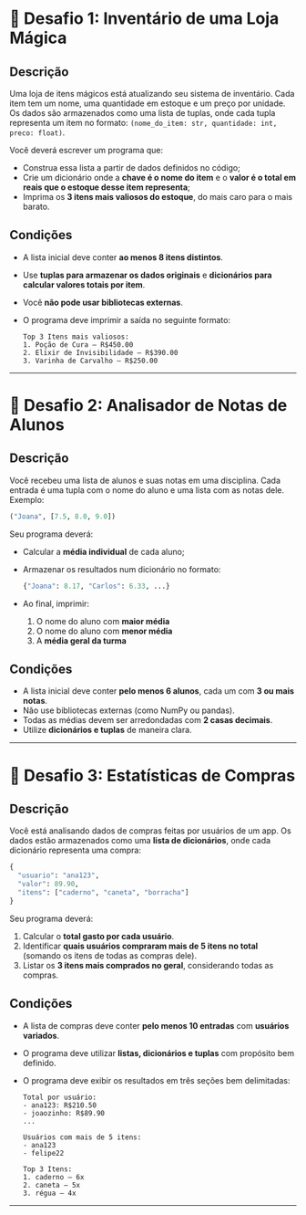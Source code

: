 # 🧩 Desafio 1: Inventário de uma Loja Mágica

## Descrição

Uma loja de itens mágicos está atualizando seu sistema de inventário. Cada item tem um nome, uma quantidade em estoque e um preço por unidade. Os dados são armazenados como uma lista de tuplas, onde cada tupla representa um item no formato:
`(nome_do_item: str, quantidade: int, preco: float)`.

Você deverá escrever um programa que:

* Construa essa lista a partir de dados definidos no código;
* Crie um dicionário onde a **chave é o nome do item** e o **valor é o total em reais que o estoque desse item representa**;
* Imprima os **3 itens mais valiosos do estoque**, do mais caro para o mais barato.

## Condições

* A lista inicial deve conter **ao menos 8 itens distintos**.
* Use **tuplas para armazenar os dados originais** e **dicionários para calcular valores totais por item**.
* Você **não pode usar bibliotecas externas**.
* O programa deve imprimir a saída no seguinte formato:

  ```
  Top 3 Itens mais valiosos:
  1. Poção de Cura – R$450.00
  2. Elixir de Invisibilidade – R$390.00
  3. Varinha de Carvalho – R$250.00
  ```

---

# 🧩 Desafio 2: Analisador de Notas de Alunos

## Descrição

Você recebeu uma lista de alunos e suas notas em uma disciplina. Cada entrada é uma tupla com o nome do aluno e uma lista com as notas dele. Exemplo:

```python
("Joana", [7.5, 8.0, 9.0])
```

Seu programa deverá:

* Calcular a **média individual** de cada aluno;
* Armazenar os resultados num dicionário no formato:

  ```python
  {"Joana": 8.17, "Carlos": 6.33, ...}
  ```
* Ao final, imprimir:

  1. O nome do aluno com **maior média**
  2. O nome do aluno com **menor média**
  3. A **média geral da turma**

## Condições

* A lista inicial deve conter **pelo menos 6 alunos**, cada um com **3 ou mais notas**.
* Não use bibliotecas externas (como NumPy ou pandas).
* Todas as médias devem ser arredondadas com **2 casas decimais**.
* Utilize **dicionários e tuplas** de maneira clara.

---

# 🧩 Desafio 3: Estatísticas de Compras

## Descrição

Você está analisando dados de compras feitas por usuários de um app. Os dados estão armazenados como uma **lista de dicionários**, onde cada dicionário representa uma compra:

```python
{
  "usuario": "ana123",
  "valor": 89.90,
  "itens": ["caderno", "caneta", "borracha"]
}
```

Seu programa deverá:

1. Calcular o **total gasto por cada usuário**.
2. Identificar **quais usuários compraram mais de 5 itens no total** (somando os itens de todas as compras dele).
3. Listar os **3 itens mais comprados no geral**, considerando todas as compras.

## Condições

* A lista de compras deve conter **pelo menos 10 entradas** com **usuários variados**.
* O programa deve utilizar **listas, dicionários e tuplas** com propósito bem definido.
* O programa deve exibir os resultados em três seções bem delimitadas:

  ```
  Total por usuário:
  - ana123: R$210.50
  - joaozinho: R$89.90
  ...

  Usuários com mais de 5 itens:
  - ana123
  - felipe22

  Top 3 Itens:
  1. caderno – 6x
  2. caneta – 5x
  3. régua – 4x
  ```

---

